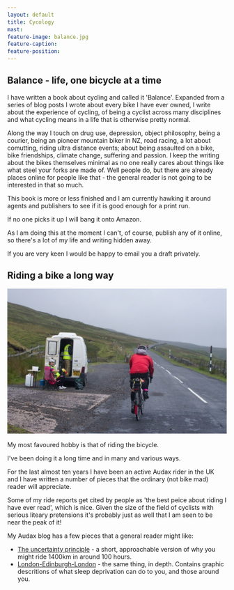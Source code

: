 ```yaml
---
layout: default
title: Cycology
mast: 
feature-image: balance.jpg
feature-caption: 
feature-position: 
---
```


## Balance - life, one bicycle at a time

I have written a book about cycling and called it 'Balance'. Expanded from a series of blog posts I wrote about every bike I have ever owned, I write about the experience of cycling, of being a cyclist across many disciplines and what cycling means in a life that is otherwise pretty normal. 

Along the way I touch on drug use, depression, object philosophy, being a courier, being an pioneer mountain biker in NZ, road racing, a lot about comutting, riding ultra distance events; about being assaulted on a bike, bike friendships, climate change, suffering and passion. I keep the writing about the bikes themselves minimal as no one really cares about things like what steel your forks are made of. Well people do, but there are already places online for people like that - the general reader is not going to be interested in that so much.

This book is more or less finished and I am currently hawking it around agents and publishers to see if it is good enough for a print run.

If no one picks it up I will bang it onto Amazon.

As I am doing this at the moment I can't, of course, publish any of it online, so there's a lot of my life and writing hidden away.

If you are very keen I would be happy to email you a draft privately. 

## Riding a bike a long way

<img src="/assets/img/lel.jpg">

My most favoured hobby is that of riding the bicycle.

I've been doing it a long time and in many and various ways.

For the last almost ten years I have been an active Audax rider in the UK and I have written a number of pieces that the ordinary (not bike mad) reader will appreciate.

Some of my ride reports get cited by people as 'the best peice about riding I have ever read', which is nice. Given the size of the field of cyclists with serious liteary pretensions it's probably just as well that I am seen to be near the peak of it! 

My Audax blog has a few pieces that a general reader might like:

 - [The uncertainty principle](https://audaxery.wordpress.com/2017/10/28/lel-the-uncertainty-principle/) - a short, approachable version of why you might ride 1400km in around 100 hours.
 - [London-Edinburgh-London](https://audaxery.wordpress.com/2017/08/14/fear-and-louthing-lel-2017/) - the same thing, in depth. Contains graphic descritions of what sleep deprivation can do to you, and those around you.









